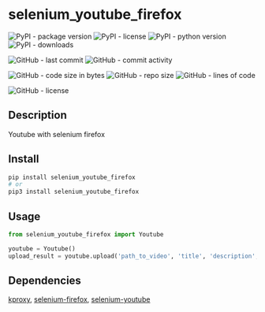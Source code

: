 # selenium_youtube_firefox

![PyPI - package version](https://img.shields.io/pypi/v/selenium_youtube_firefox?logo=pypi&style=flat-square)
![PyPI - license](https://img.shields.io/pypi/l/selenium_youtube_firefox?label=package%20license&style=flat-square)
![PyPI - python version](https://img.shields.io/pypi/pyversions/selenium_youtube_firefox?logo=pypi&style=flat-square)
![PyPI - downloads](https://img.shields.io/pypi/dm/selenium_youtube_firefox?logo=pypi&style=flat-square)

![GitHub - last commit](https://img.shields.io/github/last-commit/kkristof200/selenium_youtube_firefox?style=flat-square)
![GitHub - commit activity](https://img.shields.io/github/commit-activity/m/kkristof200/selenium_youtube_firefox?style=flat-square)

![GitHub - code size in bytes](https://img.shields.io/github/languages/code-size/kkristof200/selenium_youtube_firefox?style=flat-square)
![GitHub - repo size](https://img.shields.io/github/repo-size/kkristof200/selenium_youtube_firefox?style=flat-square)
![GitHub - lines of code](https://img.shields.io/tokei/lines/github/kkristof200/selenium_youtube_firefox?style=flat-square)

![GitHub - license](https://img.shields.io/github/license/kkristof200/selenium_youtube_firefox?label=repo%20license&style=flat-square)

## Description

Youtube with selenium firefox

## Install

~~~~bash
pip install selenium_youtube_firefox
# or
pip3 install selenium_youtube_firefox
~~~~

## Usage

~~~~python
from selenium_youtube_firefox import Youtube

youtube = Youtube()
upload_result = youtube.upload('path_to_video', 'title', 'description', ['tag1', 'tag2'])
~~~~

## Dependencies

[kproxy](https://pypi.org/project/kproxy), [selenium-firefox](https://pypi.org/project/selenium-firefox), [selenium-youtube](https://pypi.org/project/selenium-youtube)